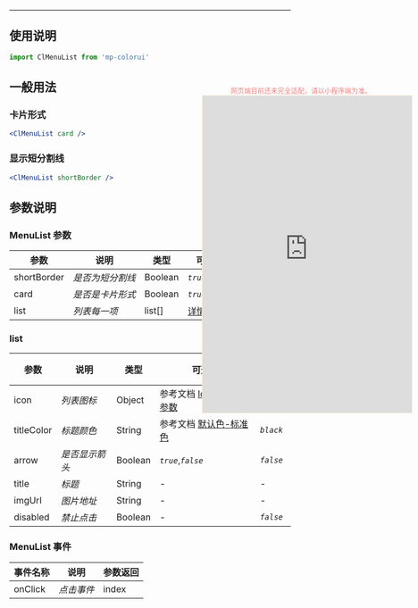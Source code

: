 ****

## 使用说明

```jsx
import ClMenuList from 'mp-colorui'
```



## 一般用法

### 卡片形式

```jsx
<ClMenuList card />
```

### 显示短分割线

```jsx
<ClMenuList shortBorder />
```



## 参数说明

### MenuList 参数

| 参数        | 说明             | 类型    | 可选值                           | 默认值    |
| ----------- | ---------------- | ------- | -------------------------------- | --------- |
| shortBorder | *是否为短分割线* | Boolean | *`true`*,*`false`*               | *`false`* |
| card        | *是否是卡片形式* | Boolean | *`true`*,*`false`*               | *`false`* |
| list        | *列表每一项*     | list[]  | [详情](/layout/menuList?id=list) | []        |

### list

| 参数       | 说明           | 类型    | 可选值                                               | 默认值    |
| ---------- | -------------- | ------- | ---------------------------------------------------- | --------- |
| icon       | *列表图标*     | Object  | 参考文档 [Icon-*Icon* 参数](/base/icon?id=icon-参数) | {}        |
| titleColor | *标题颜色*     | String  | 参考文档 [默认色-标准色](/home/color?id=标准色)      | *`black`* |
| arrow      | *是否显示箭头* | Boolean | *`true`*,*`false`*                                   | *`false`* |
| title      | *标题*         | String  | -                                                    | -         |
| imgUrl     | *图片地址*     | String  | -                                                    | -         |
| disabled   | *禁止点击*     | Boolean | -                                                    | *`false`* |



### MenuList 事件

| 事件名称 | 说明       | 参数返回 |
| -------- | ---------- | -------- |
| onClick  | *点击事件* | index    |


<div style="position: fixed; right:10px; top: 5%">
<div style="width: 355px; display: flex; flex-wrap: wrap; justify-content: center; align-items: center; font-size: 12px; color: lightcoral">网页端目前还未完全适配，请以小程序端为准。</div>
<iframe style="border: 1px solid antiquewhite" src="https://yinliangdream.github.io/mp-colorui-h5-demo/#/pages/components/menuList/index" height="568" width="375"></iframe>
</div>
